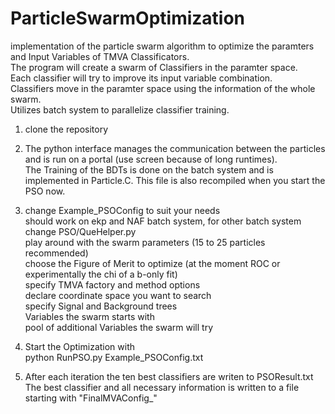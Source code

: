 # ParticleSwarmOptimization

implementation of the particle swarm algorithm to optimize the paramters and Input Variables of TMVA Classificators.  
The program will create a swarm of Classifiers in the paramter space.  
Each classifier will try to improve its input variable combination.  
Classifiers move in the paramter space using the information of the whole swarm.  
Utilizes batch system to parallelize classifier training.  


1) clone the repository  

2) The python interface manages the communication between the particles and is run on a portal (use screen because of long    runtimes).  
The Training of the BDTs is done on the batch system and is implemented in Particle.C. This file is also recompiled when you start the PSO now.

3) change Example_PSOConfig to suit your needs  
     should work on ekp and NAF batch system, for other batch system change PSO/QueHelper.py  
     play around with the swarm parameters (15 to 25 particles recommended)  
     choose the Figure of Merit to optimize (at the moment ROC or experimentally the chi of a b-only fit)  
     specify TMVA factory and method options  
     declare coordinate space you want to search  
     specify Signal and Background trees   
     Variables the swarm starts with   
     pool of additional Variables the swarm will try  
    
4) Start the Optimization with  
    python RunPSO.py Example_PSOConfig.txt  
    
5) After each iteration the ten best classifiers are writen to PSOResult.txt  
   The best classifier and all necessary information is written to a file starting with "FinalMVAConfig_"  
   
   
